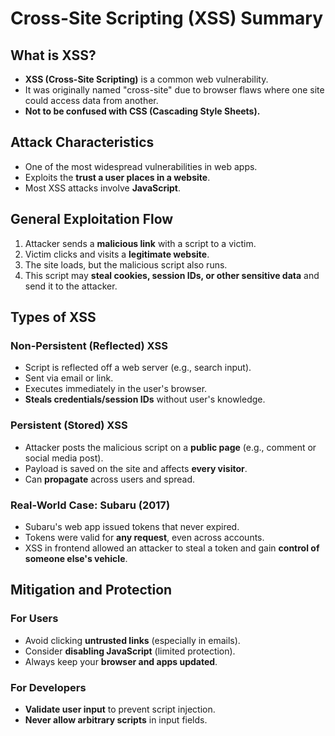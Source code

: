 # Cross-Site Scripting (XSS) Summary

## What is XSS?
- **XSS (Cross-Site Scripting)** is a common web vulnerability.
- It was originally named "cross-site" due to browser flaws where one site could access data from another.
- **Not to be confused with CSS (Cascading Style Sheets).**

## Attack Characteristics
- One of the most widespread vulnerabilities in web apps.
- Exploits the **trust a user places in a website**.
- Most XSS attacks involve **JavaScript**.

## General Exploitation Flow
1. Attacker sends a **malicious link** with a script to a victim.
2. Victim clicks and visits a **legitimate website**.
3. The site loads, but the malicious script also runs.
4. This script may **steal cookies, session IDs, or other sensitive data** and send it to the attacker.

## Types of XSS

### Non-Persistent (Reflected) XSS
- Script is reflected off a web server (e.g., search input).
- Sent via email or link.
- Executes immediately in the user's browser.
- **Steals credentials/session IDs** without user's knowledge.

### Persistent (Stored) XSS
- Attacker posts the malicious script on a **public page** (e.g., comment or social media post).
- Payload is saved on the site and affects **every visitor**.
- Can **propagate** across users and spread.

### Real-World Case: Subaru (2017)
- Subaru's web app issued tokens that never expired.
- Tokens were valid for **any request**, even across accounts.
- XSS in frontend allowed an attacker to steal a token and gain **control of someone else's vehicle**.

## Mitigation and Protection

### For Users
- Avoid clicking **untrusted links** (especially in emails).
- Consider **disabling JavaScript** (limited protection).
- Always keep your **browser and apps updated**.

### For Developers
- **Validate user input** to prevent script injection.
- **Never allow arbitrary scripts** in input fields.
